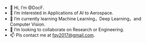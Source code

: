 - 👋 Hi, I’m @DocF.
- 👀 I’m interested in Applications of AI to Aerospace.
- 🌱 I’m currently learning Machine Learning，Deep Learning，and Computer Vision.
- 💞️ I’m looking to collaborate on Research or Engineering.
- 📫 Pls contact me at fqy2017@gmail.com.

<!---
DocF/DocF is a ✨ special ✨ repository because its `README.md` (this file) appears on your GitHub profile.
You can click the Preview link to take a look at your changes.
--->
